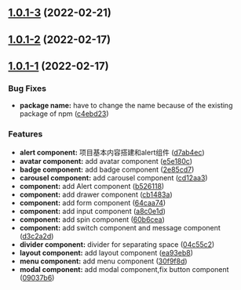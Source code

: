 ## [1.0.1-3](https://github.com/Oc1S/NeonUI/compare/v1.0.1-2...v1.0.1-3) (2022-02-21)



## [1.0.1-2](https://github.com/Oc1S/NeonUI/compare/v1.0.1-1...v1.0.1-2) (2022-02-17)



## [1.0.1-1](https://github.com/Oc1S/NeonUI/compare/d7ab4ec4e5821f0633559f1f8474964aa08c4fe3...v1.0.1-1) (2022-02-17)


### Bug Fixes

* **package name:** have to change the name because of the existing package of npm ([c4ebd23](https://github.com/Oc1S/NeonUI/commit/c4ebd23cd856a79dfebb85440aa58dd6313034a3))


### Features

* **alert component:** 项目基本内容搭建和alert组件 ([d7ab4ec](https://github.com/Oc1S/NeonUI/commit/d7ab4ec4e5821f0633559f1f8474964aa08c4fe3))
* **avatar component:** add avatar component ([e5e180c](https://github.com/Oc1S/NeonUI/commit/e5e180c2c4e74c0228a6e5ac07958783522dba7a))
* **badge component:** add badge component ([2e85cd7](https://github.com/Oc1S/NeonUI/commit/2e85cd79a45fe5a1f84475d4269b25decb2dbb55))
* **carousel component:** add carousel component ([cd12aa3](https://github.com/Oc1S/NeonUI/commit/cd12aa3862377816e502eaa0ac20aeee6a165edf))
* **component:** add Alert component ([b526118](https://github.com/Oc1S/NeonUI/commit/b526118f0bd33d29195cd7534ede6e9e2cb4dcea))
* **component:** add drawer component ([cb1483a](https://github.com/Oc1S/NeonUI/commit/cb1483ab62df5a4bc34dd56f45a87f8617932236))
* **component:** add form component ([64caa74](https://github.com/Oc1S/NeonUI/commit/64caa7480a0d82b8c393804e8365e806560d24f4))
* **component:** add input component ([a8c0e1d](https://github.com/Oc1S/NeonUI/commit/a8c0e1d0601fb0dff1046a60b79bf9c79027680a))
* **component:** add spin component ([60b6cea](https://github.com/Oc1S/NeonUI/commit/60b6ceabe672737c280bc51abe0e22ba0e4d6475))
* **component:** add switch component and message component ([d3c2a2d](https://github.com/Oc1S/NeonUI/commit/d3c2a2d16a4a8c7729b1a0dbedf740b0352393e0))
* **divider component:** divider for separating space ([04c55c2](https://github.com/Oc1S/NeonUI/commit/04c55c2e878fadd18f6cd24d213273cdd5264662))
* **layout component:** add layout component ([ea93eb8](https://github.com/Oc1S/NeonUI/commit/ea93eb8a179275d8fa5d552dbeb206a4ceaaa62f))
* **menu component:** add menu component ([30f9f8d](https://github.com/Oc1S/NeonUI/commit/30f9f8d998bd90e05a929bab6ea6b2303a745e7a))
* **modal component:** add modal component,fix button component ([09037b6](https://github.com/Oc1S/NeonUI/commit/09037b698333dc5dbb2406f9eea4118ea5964fe3))



